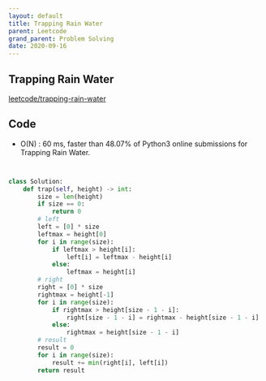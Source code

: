 ```yaml
---
layout: default
title: Trapping Rain Water
parent: Leetcode
grand_parent: Problem Solving
date: 2020-09-16
---
```


## Trapping Rain Water

[leetcode/trapping-rain-water](https://www.leetcode.com/problems/trapping-rain-water/)

## Code

- O(N) : 60 ms, faster than 48.07% of Python3 online submissions for Trapping Rain Water.

```python


class Solution:
    def trap(self, height) -> int:
        size = len(height)
        if size == 0:
            return 0
        # left
        left = [0] * size
        leftmax = height[0]
        for i in range(size):
            if leftmax > height[i]:
                left[i] = leftmax - height[i]
            else:
                leftmax = height[i]
        # right
        right = [0] * size
        rightmax = height[-1]
        for i in range(size):
            if rightmax > height[size - 1 - i]:
                right[size - 1 - i] = rightmax - height[size - 1 - i]
            else:
                rightmax = height[size - 1 - i]
        # result
        result = 0
        for i in range(size):
            result += min(right[i], left[i])
        return result
```
